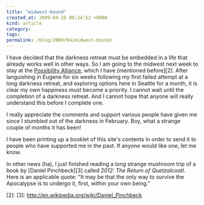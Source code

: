 ```yaml
---
title: "midwest-bound"
created_at: 2009-04-26 09:24:52 +0000
kind: article
category: 
tags: 
permalink: /blog/2009/04/midwest-bound/
---
```


I have decided that the darkness retreat must be embedded in a life that already works well in other ways. So I am going to the midwest next week to stay at the [Possibility Alliance][1], which I have [mentioned before][2]. After languishing in Eugene for six weeks following my first failed attempt at a long darkness retreat, and exploring options here in Seattle for a month, it is clear my own happiness must become a priority. I cannot wait until the completion of a darkness retreat. And I cannot hope that anyone will really understand this before I complete one.

I really appreciate the comments and support various people have given me since I stumbled out of the darkness in February. Boy, what a strange couple of months it has been!

I have been printing up a booklet of this site's contents in order to send it to people who have supported me in the past. If anyone would like one, let me know.

In other news (ha), I just finished reading a long strange mushroom trip of a book by [Daniel Pinchbeck][3] called _2012: The Return of Quetzalcoatl_. Here is an applicable quote: "It may be that the only way to survive the Apocalypse is to undergo it, first, within your own being."

   [1]: http://planetsave.com/blog/2008/10/01/radical-simplicity-living-car-free-petroleum-free-and-electricity-free-at-the-possibility-alliance/
   [2]:
   [3]: http://en.wikipedia.org/wiki/Daniel_Pinchbeck
